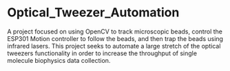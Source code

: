 # Optical_Tweezer_Automation
A project focused on using OpenCV to track microscopic beads, control the ESP301 Motion controller to follow the beads, and then trap the beads using infrared lasers. This project seeks to automate a large stretch of the optical tweezers functionality in order to increase the throughput of single molecule biophysics data collection.
